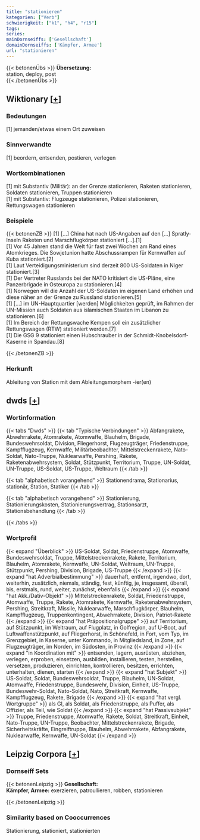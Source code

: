 ```yaml
---
title: "stationieren"
kategorien: ["Verb"]
schwierigkeit: ["k1", "h4", "r15"]
tags:
series:
mainDornseiffs: ['Gesellschaft']
domainDornseiffs: ['Kämpfer, Armee']
url: "stationieren"
---
```


{{< betonenÜbs >}}
**Übersetzung:**  
station, deploy, post  
{{< /betonenÜbs >}}

## Wiktionary [[+](https://de.wiktionary.org/wiki/stationieren)]

### Bedeutungen
[1] jemanden/etwas einem Ort zuweisen  

### Sinnverwandte
[1] beordern, entsenden, postieren, verlegen  

### Wortkombinationen
[1] mit Substantiv (Militär): an der Grenze stationieren, Raketen stationieren, Soldaten stationieren, Truppen stationieren  
[1] mit Substantiv: Flugzeuge stationieren, Polizei stationieren, Rettungswagen stationieren  

### Beispiele
{{< betonenZB >}}
[1] […] China hat nach US-Angaben auf den […] Spratly-Inseln Raketen und Marschflugkörper stationiert […].[1]  
[1] Vor 45 Jahren stand die Welt für fast zwei Wochen am Rand eines Atomkrieges. Die Sowjetunion hatte Abschussrampen für Kernwaffen auf Kuba stationiert.[2]  
[1] Laut Verteidigungsministerium sind derzeit 800 US-Soldaten in Niger stationiert.[3]  
[1] Der Vertreter Russlands bei der NATO kritisiert die US-Pläne, eine Panzerbrigade in Osteuropa zu stationieren.[4]  
[1] Norwegen will die Anzahl der US-Soldaten im eigenen Land erhöhen und diese näher an der Grenze zu Russland stationieren.[5]  
[1] […] im UN-Hauptquartier [werden] Möglichkeiten geprüft, im Rahmen der UN-Mission auch Soldaten aus islamischen Staaten im Libanon zu stationieren.[6]  
[1] Im Bereich der Rettungswache Kempen soll ein zusätzlicher Rettungswagen (RTW) stationiert werden.[7]  
[1] Die GSG 9 stationiert einen Hubschrauber in der Schmidt-Knobelsdorf-Kaserne in Spandau.[8]  

{{< /betonenZB >}}
### Herkunft
Ableitung von Station mit dem Ableitungsmorphem -ier(en)  



## dwds [[+](https://www.dwds.de/wb/stationieren)]

### Wortinformation
{{< tabs "Dwds" >}}
{{< tab "Typische Verbindungen" >}}
Abfangrakete, Abwehrrakete, Atomrakete, Atomwaffe, Blauhelm, Brigade, Bundeswehrsoldat, Division, Fliegerhorst, Flugzeugträger, Friedenstruppe, Kampfflugzeug, Kernwaffe, Militärbeobachter, Mittelstreckenrakete, Nato-Soldat, Nato-Truppe, Nuklearwaffe, Pershing, Rakete, Raketenabwehrsystem, Soldat, Stützpunkt, Territorium, Truppe, UN-Soldat, UN-Truppe, US-Soldat, US-Truppe, Weltraum
{{< /tab >}}

{{< tab "alphabetisch vorangehend" >}}
Stationendrama, Stationarius, stationär, Station, Statiker
{{< /tab >}}

{{< tab "alphabetisch vorangehend" >}}
Stationierung, Stationierungskosten, Stationierungsvertrag, Stationsarzt, Stationsbehandlung
{{< /tab >}}

{{< /tabs >}}

### Wortprofil
{{< expand "Überblick" >}} US-Soldat, Soldat, Friedenstruppe, Atomwaffe, Bundeswehrsoldat, Truppe, Mittelstreckenrakete, Rakete, Territorium, Blauhelm, Atomrakete, Kernwaffe, UN-Soldat, Weltraum, UN-Truppe, Stützpunkt, Pershing, Division, Brigade, US-Truppe {{< /expand >}}
{{< expand "hat Adverbialbestimmung" >}} dauerhaft, entfernt, irgendwo, dort, weiterhin, zusätzlich, niemals, ständig, fest, künftig, je, insgesamt, überall, bis, erstmals, rund, weiter, zunächst, ebenfalls {{< /expand >}}
{{< expand "hat Akk./Dativ-Objekt" >}} Mittelstreckenrakete, Soldat, Friedenstruppe, Atomwaffe, Truppe, Rakete, Atomrakete, Kernwaffe, Raketenabwehrsystem, Pershing, Streitkraft, Missile, Nuklearwaffe, Marschflugkörper, Blauhelm, Kampfflugzeug, Truppenkontingent, Abwehrrakete, Division, Patriot-Rakete {{< /expand >}}
{{< expand "hat Präpositionalgruppe" >}} auf Territorium, auf Stützpunkt, im Weltraum, auf Flugplatz, in Golfregion, auf U-Boot, auf Luftwaffenstützpunkt, auf Fliegerhorst, in Schönefeld, in Fort, vom Typ, im Grenzgebiet, in Kaserne, unter Kommando, in Mitgliedsland, in Zone, auf Flugzeugträger, im Norden, im Südosten, in Provinz {{< /expand >}}
{{< expand "in Koordination mit" >}} entsenden, lagern, ausrüsten, abziehen, verlegen, erproben, einsetzen, ausbilden, installieren, testen, herstellen, versetzen, produzieren, einrichten, kontrollieren, besitzen, errichten, unterhalten, dienen, starten {{< /expand >}}
{{< expand "hat Subjekt" >}} US-Soldat, Soldat, Bundeswehrsoldat, Truppe, Blauhelm, UN-Soldat, Atomwaffe, Friedenstruppe, Bundeswehr, Division, Einheit, US-Truppe, Bundeswehr-Soldat, Nato-Soldat, Nato, Streitkraft, Kernwaffe, Kampfflugzeug, Rakete, Brigade {{< /expand >}}
{{< expand "hat vergl. Wortgruppe" >}} als GI, als Soldat, als Friedenstruppe, als Puffer, als Offizier, als Teil, wie Soldat {{< /expand >}}
{{< expand "hat Passivsubjekt" >}} Truppe, Friedenstruppe, Atomwaffe, Rakete, Soldat, Streitkraft, Einheit, Nato-Truppe, UN-Truppe, Beobachter, Mittelstreckenrakete, Brigade, Sicherheitskräfte, Eingreiftruppe, Blauhelm, Abwehrrakete, Abfangrakete, Nuklearwaffe, Kernwaffe, UN-Soldat {{< /expand >}}

## Leipzig Corpora [[+](https://corpora.uni-leipzig.de/en/res?word=stationieren&corpusId=deu_newscrawl-public_2018)]

### Dornseiff Sets
{{< betonenLeipzig >}}
**Gesellschaft:**  
**Kämpfer, Armee:** exerzieren, patroullieren, robben, stationieren  

{{< /betonenLeipzig >}}

### Similarity based on Cooccurrences
Stationierung, stationiert, stationierten


